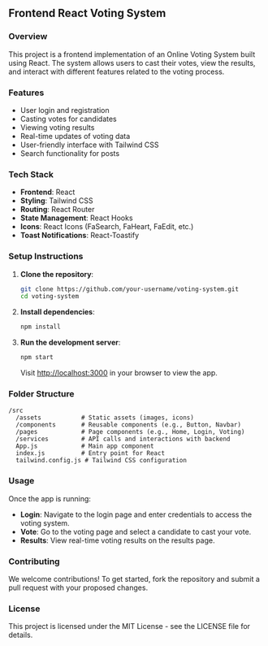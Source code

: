 ## Frontend React Voting System

### Overview

This project is a frontend implementation of an Online Voting System built using React. The system allows users to cast their votes, view the results, and interact with different features related to the voting process.

### Features

- User login and registration
- Casting votes for candidates
- Viewing voting results
- Real-time updates of voting data
- User-friendly interface with Tailwind CSS
- Search functionality for posts

### Tech Stack

- **Frontend**: React
- **Styling**: Tailwind CSS
- **Routing**: React Router
- **State Management**: React Hooks
- **Icons**: React Icons (FaSearch, FaHeart, FaEdit, etc.)
- **Toast Notifications**: React-Toastify

### Setup Instructions

1. **Clone the repository**:
   ```bash
   git clone https://github.com/your-username/voting-system.git
   cd voting-system
   ```

2. **Install dependencies**:
   ```bash
   npm install
   ```

3. **Run the development server**:
   ```bash
   npm start
   ```
   Visit [http://localhost:3000](http://localhost:5173) in your browser to view the app.

### Folder Structure

```
/src
  /assets           # Static assets (images, icons)
  /components       # Reusable components (e.g., Button, Navbar)
  /pages            # Page components (e.g., Home, Login, Voting)
  /services         # API calls and interactions with backend
  App.js            # Main app component
  index.js          # Entry point for React
  tailwind.config.js # Tailwind CSS configuration
```

### Usage

Once the app is running:

- **Login**: Navigate to the login page and enter credentials to access the voting system.
- **Vote**: Go to the voting page and select a candidate to cast your vote.
- **Results**: View real-time voting results on the results page.


### Contributing

We welcome contributions! To get started, fork the repository and submit a pull request with your proposed changes.

### License

This project is licensed under the MIT License - see the LICENSE file for details.
